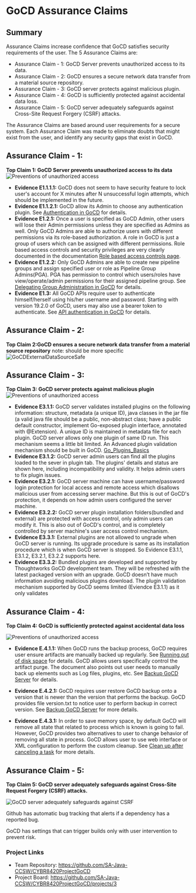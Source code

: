 # GoCD Assurance Claims

## Summary

Assurance Claims increase confidence that GoCD satisfies security requirements of the user. The 5 Assurance Claims are:

* Assurance Claim - 1: GoCD Server prevents unauthorized access to its data.
* Assurance Claim - 2: GoCD ensures a secure network data transfer from a material source repository.
* Assurance Claim - 3: GoCD server protects against malicious plugin.
* Assurance Claim - 4: GoCD is sufficiently protected against accidental data loss.
* Assurance Claim - 5: GoCD server adequately safeguards against Cross-Site Request Forgery (CSRF) attacks.

The Assurance Claims are based around user requirements for a secure system. Each Assurance Claim was made to eliminate doubts that might exist from the user, and identify any security gaps that exist in GoCD.

## Assurance Claim - 1: 

**Top Claim 1: GoCD Server prevents unauthorized access to its data**
![Preventions of unauthorized access](https://github.com/SA-Java-CCSW/CYBR8420ProjectGoCD/blob/master/AssuranceClaims/GoCDPreventsUnauthorizedAccess5.png)
* **Evidence E1.1.1.1:** GoCD does not seem to have security feature to lock user's account for X minutes after N unsuccessful login attempts, which should be implemented in the future.
* **Evidence E1.1.2.1:** GoCD allow its Admin to choose any authentication plugin. See [Authentication in GoCD](https://docs.gocd.org/19.8.0/configuration/dev_authentication.html) for details.
* **Evidence E1.2.1:** Once a user is specified as GoCD Admin, other users will lose their Admin permissions unless they are specified as Admins as well. Only GoCD Admins are able to authorize users with different permissions via its role-based authorization. A role in GoCD is just a group of users which can be assigned with different permissions. Role based access controls and security privileges are very clearly documented in the documentation [Role based access controls page](https://docs.gocd.org/current/configuration/dev_authorization.html).
* **Evidence E1.2.2:** Only GoCD Admins are able to create new pipeline groups and assign specified user or role as Pipeline Group Admins(PGA). PGA has permission to control which users/roles have view/operate/admin permissions for their assigned pipeline group. See [Delegating Group Administration in GoCD](https://docs.gocd.org/19.8.0/configuration/delegating_group_administration.html) for details.
* **Evidence E1.3:** All GoCD APIs require user to authenticate himself/herself using his/her username and password. Starting with version 19.2.0 of GoCD, users may also use a bearer token to authenticate. See [API authentication in GoCD](https://api.gocd.org/current/#authentication) for details.

## Assurance Claim - 2: 
**Top Claim 2:GoCD ensures a secure network data transfer from a material source repository**
note: should be more specific
![GoCDExternalDataSourceSafe](https://github.com/SA-Java-CCSW/CYBR8420ProjectGoCD/blob/master/AssuranceClaims/GoCDExternalDataSourceSafe.png)

## Assurance Claim - 3: 
**Top Claim 3: GoCD server protects against malicious plugin**
![Preventions of unauthorized access](https://github.com/SA-Java-CCSW/CYBR8420ProjectGoCD/blob/master/AssuranceClaims/Assurance3.png)
* **Evidence E3.1.1:** GoCD server validates installed plugins on the following information: structure, metadata (a unique ID), java classes in the jar file (a valid java file should be a public, non-abstract class; have a public default constructor, implement Go-exposed plugin interface, annotated with @Extension). A unique ID is maintained in metadata file for each plugin. GoCD server allows only one plugin of same ID run. This mechanism seems a little bit limited. An Advanced plugin validation mechanism should be built in GoCD.  [Go_Plugins_Basics](https://developer.gocd.org/current/writing_go_plugins/go_plugins_basics.html)
* **Evidence E3.1.2:** GoCD server admin users can find all the plugins loaded to  the sever in plugin tab. The plugins' details and status are shown here, including incompatibility and validity. It helps admin users to fix plugin issues.
* **Evidence E3.2.1:** GoCD server machine can have username/password login protection for local access and remote access which disallows malicious user from accessing server machine. But this is out of GoCD's protection, it depends on how admin users configured the server machine.
* **Evidence E3.2.2:** GoCD server plugin installation folders(bundled and external) are protected with access control, only admin users can modify it. This is also out of GoCD's control, and is completely controlled by server machine's user access control mechanism. 
* **Evidence E3.3.1:** External plugins are not allowed to ungrade when GoCD server is running. Its upgrade procedure is same as its installation procedure which is when GoCD server is stopped. So Evidence E3.1.1, E3.1.2, E3.2.1, E3.2.2 supports here.
* **Evidence E3.3.2:** Bundled plugins are developed and supported by Thoughtworks GoCD development team. They will be refreshed with the latest packaged version with an upgrade.  GoCD doesn’t have much information avoiding malicious plugins download. The plugin validation mechanism supported by GoCD seems limited (Eviendce E3.1.1) as it only validates 

## Assurance Claim - 4: 
**Top Claim 4: GoCD is sufficiently protected against accidental data loss**

![Preventions of unauthorized access](https://github.com/SA-Java-CCSW/CYBR8420ProjectGoCD/blob/Claim4Adjustment/AssuranceClaims/Assurance_Claim_4.png)

* **Evidence E.4.1.1:** When GoCD runs the backup process, GoCD requires user ensure artifacts are manually backed up regularly. See [Running out of disk space](https://docs.gocd.org/current/faq/admin_out_of_disk_space.html#move-the-artifact-repository-to-a-new-larger-drive) for details. GoCD allows users specifically control the artifact purge. The document also points out user needs to manually back up elements such as Log files, plugins, etc. See [Backup GoCD Server](https://docs.gocd.org/current/advanced_usage/one_click_backup.html) for details. 

* **Evidence E.4.2.1:** GoCD requires user restore GoCD backup onto a version that is newer than the version that performs the backup. GoCD provides file version.txt to notice user to perform backup in correct version. See [Backup GoCD Server](https://docs.gocd.org/current/advanced_usage/one_click_backup.html) for more details.

* **Evidence E.4.3.1:** In order to save memory space, by default GoCD will remove all state that related to process which is known is going to fail. However, GoCD provides two alternatives to user to change behavior of removing all state in process. GoCD allows user to use web interface or XML configuration to perform the custom cleanup. See [Clean up after canceling a task]( https://docs.gocd.org/current/advanced_usage/dev_clean_up_when_cancel.html) for more details.

## Assurance Claim - 5: 
**Top Claim 5: GoCD server adequately safeguards against Cross-Site Request Forgery (CSRF) attacks.**

![GoCD server adequately safeguards against CSRF](https://github.com/SA-Java-CCSW/CYBR8420ProjectGoCD/blob/master/AssuranceClaims/GoCDSafegaurdsCSRF.png)


Github has automatic bug tracking that alerts if a dependency has a reported bug.

GoCD has settings that can trigger builds only with user intervention to prevent risk.

### Project Links
* Team Repository: https://github.com/SA-Java-CCSW/CYBR8420ProjectGoCD
* Project Board: https://github.com/SA-Java-CCSW/CYBR8420ProjectGoCD/projects/3
